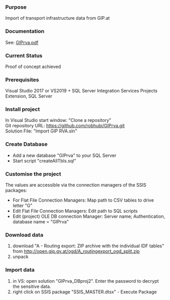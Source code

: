 ### Purpose

Import of transport infrastructure data from GIP.at

### Documentation

See: [GIPrva.pdf](p_GIPrva_V0.pdf)

### Current Status

Proof of concept achieved 

### Prerequisites

Visual Studio 2017 or VS2019 + SQL Server Integration Services Projects Extension, SQL Server

### Install project

In Visual Studio start window: "Clone a repository" <br/>
Git repository URL: https://github.com/robhubi/GIPrva.git <br/>
Solution File: "Import GIP RVA.sln"

### Create Database
- Add a new database "GIPrva" to your SQL Server
- Start script "createAllTbls.sql" 

### Customise the project

The values are accessible via the connection managers of the SSIS packages:

* For Flat File Connection Managers: Map path to CSV tables to drive letter "G"
* Edit Flat File Connection Managers: Edit path to SQL scripts
* Edit (project) OLE DB connection Manager: Server name; Authentication, database name = "GIPrva"

### Download data

1. download "A - Routing export: ZIP archive with the individual IDF tables" from http://open.gip.gv.at/ogd/A_routingexport_ogd_split.zip
2. unpack

### Import data

1. in VS: open solution "GIPrva_DBproj2". Enter the password to decrypt the sensitive data. 
2. right click on SSIS package "SSIS_MASTER.dtsx" - Execute Package